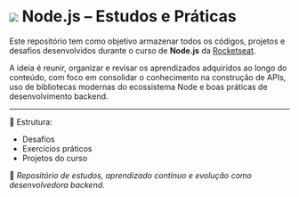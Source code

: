 # <img src="https://img.shields.io/badge/Node.js-43853D?style=for-the-badge&logo=node.js&logoColor=white"> Node.js – Estudos e Práticas

Este repositório tem como objetivo armazenar todos os códigos, projetos e desafios desenvolvidos durante o curso de **Node.js** da [Rocketseat](https://app.rocketseat.com.br/journey/node-js-2023/contents).

A ideia é reunir, organizar e revisar os aprendizados adquiridos ao longo do conteúdo, com foco em consolidar o conhecimento na construção de APIs, uso de bibliotecas modernas do ecossistema Node e boas práticas de desenvolvimento backend.

---
📁 Estrutura:
- Desafios
- Exercícios práticos
- Projetos do curso

🧠 *Repositório de estudos, aprendizado contínuo e evolução como desenvolvedora backend.*
